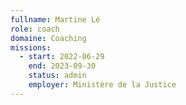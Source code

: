 ```yaml
---
fullname: Martine Lé
role: coach
domaine: Coaching
missions:
  - start: 2022-06-29
    end: 2023-09-30
    status: admin
    employer: Ministère de la Justice
---
```


